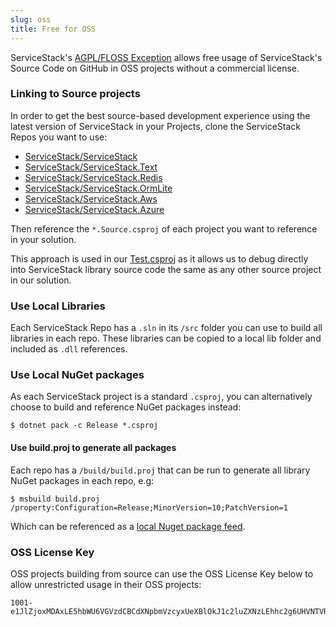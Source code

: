 ```yaml
---
slug: oss
title: Free for OSS
---
```


ServiceStack's [AGPL/FLOSS Exception](https://github.com/ServiceStack/ServiceStack/blob/master/license.txt) allows free usage of ServiceStack's Source Code on GitHub in OSS projects without a commercial license.

### Linking to Source projects

In order to get the best source-based development experience using the latest version of ServiceStack in your Projects, clone the ServiceStack
Repos you want to use:

 - [ServiceStack/ServiceStack](https://github.com/ServiceStack/ServiceStack)
 - [ServiceStack/ServiceStack.Text](https://github.com/ServiceStack/ServiceStack.Text)
 - [ServiceStack/ServiceStack.Redis](https://github.com/ServiceStack/ServiceStack.Text)
 - [ServiceStack/ServiceStack.OrmLite](https://github.com/ServiceStack/ServiceStack.OrmLite)
 - [ServiceStack/ServiceStack.Aws](https://github.com/ServiceStack/ServiceStack.Aws)
 - [ServiceStack/ServiceStack.Azure](https://github.com/ServiceStack/ServiceStack.Azure)

Then reference the `*.Source.csproj` of each project you want to reference in your solution. 

This approach is used in our [Test.csproj](https://github.com/NetCoreApps/Test/blob/master/src/Test/Test.csproj) as it allows us to debug directly into ServiceStack library source code the same as any other source project in our solution.

### Use Local Libraries

Each ServiceStack Repo has a `.sln` in its `/src` folder you can use to build all libraries in each repo. These libraries can be copied to a 
local lib folder and included as `.dll` references.

### Use Local NuGet packages

As each ServiceStack project is a standard `.csproj`, you can alternatively choose to build and reference NuGet packages instead:

    $ dotnet pack -c Release *.csproj

#### Use build.proj to generate all packages

Each repo has a `/build/build.proj` that can be run to generate all library NuGet packages in each repo, e.g:

    $ msbuild build.proj /property:Configuration=Release;MinorVersion=10;PatchVersion=1

Which can be referenced as a [local Nuget package feed](https://docs.microsoft.com/en-us/nuget/hosting-packages/local-feeds).

### OSS License Key

OSS projects building from source can use the OSS License Key below to allow unrestricted usage in their OSS projects:

```
1001-e1JlZjoxMDAxLE5hbWU6VGVzdCBCdXNpbmVzcyxUeXBlOkJ1c2luZXNzLEhhc2g6UHVNTVRPclhvT2ZIbjQ5MG5LZE1mUTd5RUMzQnBucTFEbTE3TDczVEF4QUNMT1FhNXJMOWkzVjFGL2ZkVTE3Q2pDNENqTkQyUktRWmhvUVBhYTBiekJGUUZ3ZE5aZHFDYm9hL3lydGlwUHI5K1JsaTBYbzNsUC85cjVJNHE5QVhldDN6QkE4aTlvdldrdTgyTk1relY2eis2dFFqTThYN2lmc0JveHgycFdjPSxFeHBpcnk6MjAxMy0wMS0wMX0=
```
